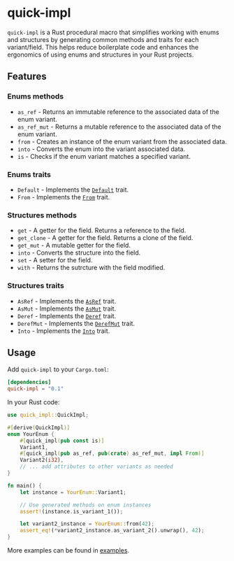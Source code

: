 # quick-impl

`quick-impl` is a Rust procedural macro that simplifies working with enums and structures by generating common methods and traits for each variant/field. This helps reduce boilerplate code and enhances the ergonomics of using enums and structures in your Rust projects.

## Features

### Enums methods

- `as_ref` - Returns an immutable reference to the associated data of the enum variant.
- `as_ref_mut` - Returns a mutable reference to the associated data of the enum variant.
- `from` - Creates an instance of the enum variant from the associated data.
- `into` - Converts the enum into the variant associated data.
- `is` - Checks if the enum variant matches a specified variant.

### Enums traits

- `Default` - Implements the [`Default`] trait.
- `From` - Implements the [`From`] trait.

### Structures methods

- `get` - A getter for the field. Returns a reference to the field.
- `get_clone` - A getter for the field. Returns a clone of the field.
- `get_mut` - A mutable getter for the field.
- `into` - Converts the structure into the field.
- `set` - A setter for the field.
- `with` - Returns the sutrcture with the field modified.

### Structures traits

- `AsRef` - Implements the [`AsRef`] trait.
- `AsMut` - Implements the [`AsMut`] trait.
- `Deref` - Implements the [`Deref`] trait.
- `DerefMut` - Implements the [`DerefMut`] trait.
- `Into` - Implements the [`Into`] trait.

[`AsRef`]: https://doc.rust-lang.org/std/convert/trait.AsRef.html
[`AsMut`]: https://doc.rust-lang.org/std/convert/trait.AsMut.html
[`Default`]: https://doc.rust-lang.org/std/default/trait.Default.html
[`Deref`]: https://doc.rust-lang.org/std/ops/trait.Deref.html
[`DerefMut`]: https://doc.rust-lang.org/std/ops/trait.DerefMut.html
[`From`]: https://doc.rust-lang.org/std/convert/trait.From.html
[`Into`]: https://doc.rust-lang.org/std/convert/trait.Into.html

## Usage

Add `quick-impl` to your `Cargo.toml`:

```toml
[dependencies]
quick-impl = "0.1"
```

In your Rust code:

```rust
use quick_impl::QuickImpl;

#[derive(QuickImpl)]
enum YourEnum {
    #[quick_impl(pub const is)]
    Variant1,
    #[quick_impl(pub as_ref, pub(crate) as_ref_mut, impl From)]
    Variant2(i32),
    // ... add attributes to other variants as needed
}

fn main() {
    let instance = YourEnum::Variant1;

    // Use generated methods on enum instances
    assert!(instance.is_variant_1());

    let variant2_instance = YourEnum::from(42);
    assert_eq!(*variant2_instance.as_variant_2().unwrap(), 42);
}
```

More examples can be found in [examples].

[examples]: https://github.com/makcandrov/quick-impl/tree/main/examples
